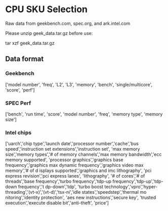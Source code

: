 # CPU SKU Selection

Raw data from geekbench.com, spec.org, and ark.intel.com

Please unzip geek_data.tar.gz before use:

tar xzf geek_data.tar.gz

## Data format

### Geekbench
['model number', 'freq', 'L2', 'L3', 'memory', 'bench', 'single/multicore', 'score', 'perf']

### SPEC Perf
['bench', 'run time', 'score', 'model number', 'freq', 'memory type', 'memory size']

### Intel chips
 ['uarch','chip type','launch date','processor number','cache','bus speed','instruction set extensions','instruction     set',
     'max memory size','memory types','# of memory channels','max memory bandwidth','ecc memory supported',
      'processor graphics','graphics base frequency','graphics max dynamic frequency','graphics video max memory','# of d    isplays supported','graphics and imc lithography',
      'pci express revision','pci express lanes', 'lithography',
      '# of cores','# of threads','base frequency','turbo frequency','tdp-up frequency','tdp-up','tdp-down frequency','t    dp-down','tdp',
      'turbo boost technology','vpro','hyper-threading','(vt-x)','(vt-d)','tsx-ni','idle states','speedstep','thermal mo    nitoring','identity protection',
      'aes new instructions','secure key',
      'trusted execution','execute disable bit','anti-theft', 'price']
